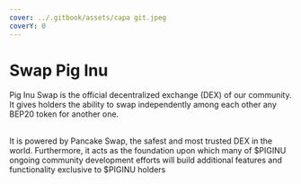 ```yaml
---
cover: ../.gitbook/assets/capa git.jpeg
coverY: 0
---
```


# Swap Pig Inu

Pig Inu Swap is the official decentralized exchange (DEX) of our community. It gives holders the ability to swap independently among each other any BEP20 token for another one.

\
It is powered by Pancake Swap, the safest and most trusted DEX in the world. Furthermore, it acts as the foundation upon which many of $PIGINU ongoing community development efforts will build additional features and functionality exclusive to $PIGINU holders

<figure><img src="../.gitbook/assets/Captura de Tela 2023-04-02 às 19.02.28.png" alt=""><figcaption></figcaption></figure>

